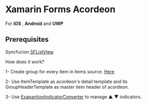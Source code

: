 # Xamarin Forms Acordeon
For **iOS** , **Android** and **UWP**
## Prerequisites
Syncfucion [SFListView](https://help.syncfusion.com/xamarin/sflistview/getting-started)

How does it work?

1- Create group for every item in items source. [Here](https://github.com/msangtarash/XamarinFormsAcordeonListView/blob/master/src/XamarinFormsAcordeonListView/AcordeonListView.xaml.cs#L14)

2- Use ItemTemplate as acordeon's detail template and its GroupHeaderTemplate as master item header of acordeon.

3- Use [ExapantionIndicatorConverter](https://github.com/msangtarash/XamarinFormsAcordeonListView/blob/master/src/XamarinFormsAcordeonListView/AcordeonListView.xaml.cs#L18) to manage ▲ ▼ indicators.
